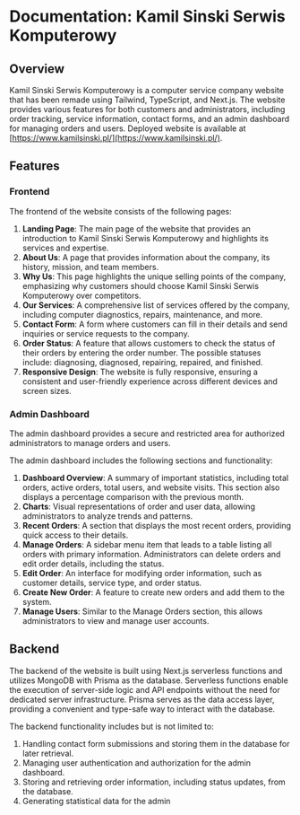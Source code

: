 # Documentation: Kamil Sinski Serwis Komputerowy

## Overview
Kamil Sinski Serwis Komputerowy is a computer service company website that has been remade using Tailwind, TypeScript, and Next.js. The website provides various features for both customers and administrators, including order tracking, service information, contact forms, and an admin dashboard for managing orders and users. Deployed website is available at [https://www.kamilsinski.pl/](https://www.kamilsinski.pl/).

## Features

### Frontend
The frontend of the website consists of the following pages:

1. **Landing Page**: The main page of the website that provides an introduction to Kamil Sinski Serwis Komputerowy and highlights its services and expertise.
2. **About Us**: A page that provides information about the company, its history, mission, and team members.
3. **Why Us**: This page highlights the unique selling points of the company, emphasizing why customers should choose Kamil Sinski Serwis Komputerowy over competitors.
4. **Our Services**: A comprehensive list of services offered by the company, including computer diagnostics, repairs, maintenance, and more.
5. **Contact Form**: A form where customers can fill in their details and send inquiries or service requests to the company.
6. **Order Status**: A feature that allows customers to check the status of their orders by entering the order number. The possible statuses include: diagnosing, diagnosed, repairing, repaired, and finished.
7. **Responsive Design**: The website is fully responsive, ensuring a consistent and user-friendly experience across different devices and screen sizes.

### Admin Dashboard
The admin dashboard provides a secure and restricted area for authorized administrators to manage orders and users. 

The admin dashboard includes the following sections and functionality:

1. **Dashboard Overview**: A summary of important statistics, including total orders, active orders, total users, and website visits. This section also displays a percentage comparison with the previous month.
2. **Charts**: Visual representations of order and user data, allowing administrators to analyze trends and patterns.
3. **Recent Orders**: A section that displays the most recent orders, providing quick access to their details.
4. **Manage Orders**: A sidebar menu item that leads to a table listing all orders with primary information. Administrators can delete orders and edit order details, including the status.
5. **Edit Order**: An interface for modifying order information, such as customer details, service type, and order status.
6. **Create New Order**: A feature to create new orders and add them to the system.
7. **Manage Users**: Similar to the Manage Orders section, this allows administrators to view and manage user accounts.

## Backend
The backend of the website is built using Next.js serverless functions and utilizes MongoDB with Prisma as the database. Serverless functions enable the execution of server-side logic and API endpoints without the need for dedicated server infrastructure. Prisma serves as the data access layer, providing a convenient and type-safe way to interact with the database.

The backend functionality includes but is not limited to:

1. Handling contact form submissions and storing them in the database for later retrieval.
2. Managing user authentication and authorization for the admin dashboard.
3. Storing and retrieving order information, including status updates, from the database.
4. Generating statistical data for the admin
